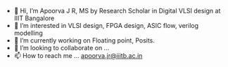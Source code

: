 - 👋 Hi, I’m Apoorva J R, MS by Research Scholar in Digital VLSI design at IIIT Bangalore
- 👀 I’m interested in VLSI design, FPGA design, ASIC flow, verilog modelling
- 🌱 I’m currently working on Floating point, Posits. 
- 💞️ I’m looking to collaborate on ...
- 📫 How to reach me ... apoorva.jr@iiitb.ac.in

<!---
apoorvajr25/apoorvajr25 is a ✨ special ✨ repository because its `README.md` (this file) appears on your GitHub profile.
You can click the Preview link to take a look at your changes.
--->
